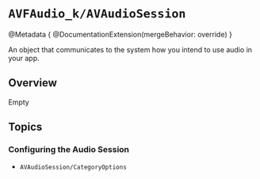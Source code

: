 # ``AVFAudio_k/AVAudioSession``

@Metadata {
    @DocumentationExtension(mergeBehavior: override)
}

An object that communicates to the system how you intend to use audio in your app.

## Overview

Empty

## Topics

### Configuring the Audio Session

- ``AVAudioSession/CategoryOptions``
